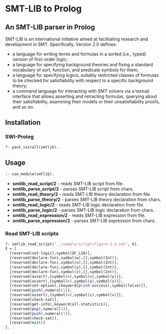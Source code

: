 # SMT-LIB to Prolog
## An SMT-LIB parser in Prolog

SMT-LIB is an international initiative aimed at facilitating research and development in SMT. Specifically, Version 2.0 defines:
- a language for writing terms and formulas in a sorted (i.e., typed) version of first-order logic;
- a language for specifying background theories and fixing a standard vocabulary of sort, function, and predicate symbols for them;
- a language for specifying logics, suitably restricted classes of formulas to be checked for satisfiability with respect to a specific background theory;
- a command language for interacting with SMT solvers via a textual interface that allows asserting and retracting formulas, querying about their satisfiability, examining their models or their unsatisfiability proofs, and so on.

## Installation

### SWI-Prolog
```pl
?- pack_install(smtlib).
```

## Usage

```pl
:- use_module(smtlib).
```

- **smtlib_read_script/2** - reads SMT-LIB script from file.
- **smtlib_parse_script/2** - parses SMT-LIB script from chars.
- **smtlib_read_theory/2** - reads SMT-LIB theory declaration from file.
- **smtlib_parse_theory/2** - parses SMT-LIB theory declaration from chars.
- **smtlib_read_logic/2** - reads SMT-LIB logic declaration from file.
- **smtlib_parse_logic/2** - parses SMT-LIB logic declaration from chars.
- **smtlib_read_expression/2** - reads SMT-LIB expression from file.
- **smtlib_parse_expression/2** - parses SMT-LIB expression from chars.

### Read SMT-LIB scripts

```pl
?- smtlib_read_script('../sample/script/figure-3.4.smt', X).
X = [
  [reserved(set-logic),symbol(QF_LIA)],
  [reserved(declare-fun),symbol(w),[],symbol(Int)],
  [reserved(declare-fun),symbol(x),[],symbol(Int)],
  [reserved(declare-fun),symbol(y),[],symbol(Int)],
  [reserved(declare-fun),symbol(z),[],symbol(Int)],
  [reserved(assert),[symbol(>),symbol(x),symbol(y)]],
  [reserved(assert),[symbol(>),symbol(y),symbol(z)]],
  [reserved(set-option),[keyword(print-success),symbol(false)]],
  [reserved(push),numeral(1)],
  [reserved(assert),[symbol(>),symbol(z),symbol(x)]],
  [reserved(check-sat)],
  [reserved(get-info),keyword(all-statistics)],
  [reserved(pop),numeral(1)],
  [reserved(push),numeral(1)],
  [reserved(check-sat)],
  [reserved(exit)]
].
```
